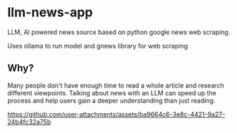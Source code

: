 # llm-news-app
LLM, AI powered news source based on python google news web scraping.

Uses ollama to run model and gnews library for web scraping

## Why?
Many people don't have enough time to read a whole article and research different viewpoints. Talking about news with an LLM can speed up the process and help users gain a deeper understanding than just reading.

https://github.com/user-attachments/assets/ba9664c6-3e8c-4421-9a27-24b4fc32a75b

